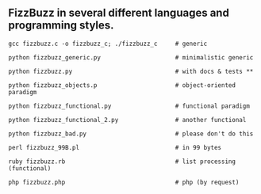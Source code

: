 
## FizzBuzz in several different languages and programming styles.

    gcc fizzbuzz.c -o fizzbuzz_c; ./fizzbuzz_c     # generic

    python fizzbuzz_generic.py                     # minimalistic generic

    python fizzbuzz.py                             # with docs & tests **

    python fizzbuzz_objects.p                      # object-oriented paradigm

    python fizzbuzz_functional.py                  # functional paradigm

    python fizzbuzz_functional_2.py                # another functional

    python fizzbuzz_bad.py                         # please don't do this

    perl fizzbuzz_99B.pl                           # in 99 bytes
 
    ruby fizzbuzz.rb                               # list processing (functional)

    php fizzbuzz.php                               # php (by request)







